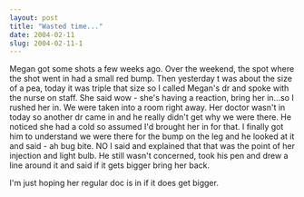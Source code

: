```yaml
---
layout: post
title: "Wasted time..."
date: 2004-02-11
slug: 2004-02-11-1
---
```


Megan got some shots a few weeks ago.  Over the weekend, the spot where the shot went in had a small red bump.  Then yesterday t was about the size of a pea, today it was triple that size so I called Megan&apos;s dr and spoke with the nurse on staff.  She said wow - she&apos;s having a reaction, bring her in...so I rushed her in.  We were taken into a room right away.  Her doctor wasn&apos;t in today so another dr came in and he really didn&apos;t get why we were there.  He noticed she had a cold so assumed I&apos;d brought her in for that.  I finally got him to understand we were there for the bump on the leg and he looked at it and said - ah bug bite.  NO I said and explained that that was the point of her injection and light bulb.  He still wasn&apos;t concerned, took his pen and drew a line around it and said if it gets bigger bring her back. 

I&apos;m just hoping her regular doc is in if it does get bigger.

